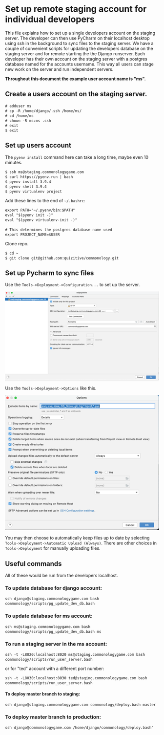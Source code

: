 # Set up remote staging account for individual developers


This file explains how to set up a single developers account on the staging server.
The developer can then use PyCharm on their localhost desktop using ssh in the
background to sync files to the staging server.  We have a couple of convenient scripts
for updating the developers database on the staging server and for remote starting the
the Django runserver.  Each developer has their own account on the staging server
with a postgres database named for the accounts username.  This way all users can
stage new work on the server and run independent servers.

**Throughout this document the example user account name is "ms".**

## Create a users account on the staging server.

```shell
# adduser ms
# cp -R /home/django/.ssh /home/ms/
# cd /home/ms
# chown -R ms:ms .ssh
# exit
$ exit
```

## Set up users account

The `pyenv install` command here can take a long time, maybe even 10 minutes.

```shell
$ ssh ms@staging.commonologygame.com
$ curl https://pyenv.run | bash
$ pyenv install 3.9.4
$ pyenv shell 3.9.4
$ pyenv virtualenv project
```

Add these lines to the end of `~/.bashrc`:

```shell
export PATH="~/.pyenv/bin:$PATH"
eval "$(pyenv init -)"
eval "$(pyenv virtualenv-init -)"

# This determines the postgres database name used
export PROJECT_NAME=$USER
```

Clone repo.

```shell
$ cd ~
$ git clone git@github.com:quizitive/commonology.git
```

## Set up Pycharm to sync files

Use the `Tools->Deployment->Configuration...` to set up the server.

![Deployment Configuration Image ](DeploymentConfig.png)

Use the `Tools->Deployment->Options` like this.

![Deployment Options Image ](DeploymentOptions.png)

You may then choose to automatically keep files up to
date by selecting `Tools->Deployment->Automatic Upload (Always)`.
There are other choices in `Tools->Deployment` for manually uploading files.

## Useful commands

All of these would be run from the developers localhost. 


### To update database for django account:
```shell
ssh django@staging.commonologygame.com bash commonology/scripts/pg_update_dev_db.bash
```

### To update database for ms account:
```shell
ssh ms@staging.commonologygame.com bash commonology/scripts/pg_update_dev_db.bash ms
```

### To run a staging server in the ms account:

```shell
ssh -t -L8020:localhost:8020 ms@staging.commonologygame.com bash commonology/scripts/run_user_server.bash
```

or for "ted" account with a different port number:

```shell
ssh -t -L8030:localhost:8030 ted@staging.commonologygame.com bash commonology/scripts/run_user_server.bash
```

#### To deploy master branch to staging:

```shell
ssh django@staging.commonologygame.com commonology/deploy.bash master
```

### To deploy master branch to production:

```shell
ssh django@commonologygame.com /home/django/commonology/deploy.bash"
```
